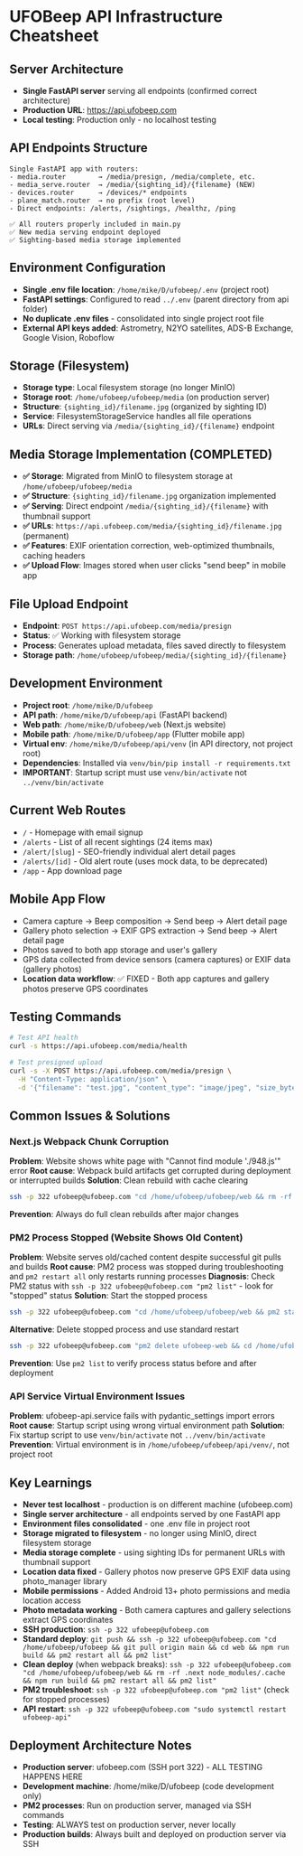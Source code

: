# UFOBeep API Infrastructure Cheatsheet

## Server Architecture
- **Single FastAPI server** serving all endpoints (confirmed correct architecture)
- **Production URL**: https://api.ufobeep.com
- **Local testing**: Production only - no localhost testing

## API Endpoints Structure
```
Single FastAPI app with routers:
- media.router        → /media/presign, /media/complete, etc.
- media_serve.router  → /media/{sighting_id}/{filename} (NEW)
- devices.router      → /devices/* endpoints
- plane_match.router  → no prefix (root level)
- Direct endpoints: /alerts, /sightings, /healthz, /ping

✅ All routers properly included in main.py
✅ New media serving endpoint deployed
✅ Sighting-based media storage implemented
```

## Environment Configuration
- **Single .env file location**: `/home/mike/D/ufobeep/.env` (project root)
- **FastAPI settings**: Configured to read `../.env` (parent directory from api folder)
- **No duplicate .env files** - consolidated into single project root file
- **External API keys added**: Astrometry, N2YO satellites, ADS-B Exchange, Google Vision, Roboflow

## Storage (Filesystem)
- **Storage type**: Local filesystem storage (no longer MinIO)
- **Storage root**: `/home/ufobeep/ufobeep/media` (on production server)
- **Structure**: `{sighting_id}/filename.jpg` (organized by sighting ID)
- **Service**: FilesystemStorageService handles all file operations
- **URLs**: Direct serving via `/media/{sighting_id}/{filename}` endpoint

## Media Storage Implementation (COMPLETED)
- **✅ Storage**: Migrated from MinIO to filesystem storage at `/home/ufobeep/ufobeep/media`
- **✅ Structure**: `{sighting_id}/filename.jpg` organization implemented
- **✅ Serving**: Direct endpoint `/media/{sighting_id}/{filename}` with thumbnail support
- **✅ URLs**: `https://api.ufobeep.com/media/{sighting_id}/filename.jpg` (permanent)
- **✅ Features**: EXIF orientation correction, web-optimized thumbnails, caching headers
- **✅ Upload Flow**: Images stored when user clicks "send beep" in mobile app

## File Upload Endpoint
- **Endpoint**: `POST https://api.ufobeep.com/media/presign`
- **Status**: ✅ Working with filesystem storage
- **Process**: Generates upload metadata, files saved directly to filesystem
- **Storage path**: `/home/ufobeep/ufobeep/media/{sighting_id}/{filename}`

## Development Environment
- **Project root**: `/home/mike/D/ufobeep`
- **API path**: `/home/mike/D/ufobeep/api` (FastAPI backend)
- **Web path**: `/home/mike/D/ufobeep/web` (Next.js website)
- **Mobile path**: `/home/mike/D/ufobeep/app` (Flutter mobile app)
- **Virtual env**: `/home/mike/D/ufobeep/api/venv` (in API directory, not project root)
- **Dependencies**: Installed via `venv/bin/pip install -r requirements.txt`
- **IMPORTANT**: Startup script must use `venv/bin/activate` not `../venv/bin/activate`

## Current Web Routes
- `/` - Homepage with email signup
- `/alerts` - List of all recent sightings (24 items max)
- `/alert/[slug]` - SEO-friendly individual alert detail pages
- `/alerts/[id]` - Old alert route (uses mock data, to be deprecated)
- `/app` - App download page

## Mobile App Flow
- Camera capture → Beep composition → Send beep → Alert detail page
- Gallery photo selection → EXIF GPS extraction → Send beep → Alert detail page
- Photos saved to both app storage and user's gallery
- GPS data collected from device sensors (camera captures) or EXIF data (gallery photos)
- **Location data workflow**: ✅ FIXED - Both app captures and gallery photos preserve GPS coordinates

## Testing Commands
```bash
# Test API health
curl -s https://api.ufobeep.com/media/health

# Test presigned upload
curl -s -X POST https://api.ufobeep.com/media/presign \
  -H "Content-Type: application/json" \
  -d '{"filename": "test.jpg", "content_type": "image/jpeg", "size_bytes": 1024}'
```

## Common Issues & Solutions

### Next.js Webpack Chunk Corruption
**Problem**: Website shows white page with "Cannot find module './948.js'" error
**Root cause**: Webpack build artifacts get corrupted during deployment or interrupted builds
**Solution**: Clean rebuild with cache clearing
```bash
ssh -p 322 ufobeep@ufobeep.com "cd /home/ufobeep/ufobeep/web && rm -rf .next node_modules/.cache && npm run build && pm2 restart all"
```
**Prevention**: Always do full clean rebuilds after major changes

### PM2 Process Stopped (Website Shows Old Content)
**Problem**: Website serves old/cached content despite successful git pulls and builds
**Root cause**: PM2 process was stopped during troubleshooting and `pm2 restart all` only restarts running processes
**Diagnosis**: Check PM2 status with `ssh -p 322 ufobeep@ufobeep.com "pm2 list"` - look for "stopped" status
**Solution**: Start the stopped process
```bash
ssh -p 322 ufobeep@ufobeep.com "cd /home/ufobeep/ufobeep/web && pm2 start npm --name 'ufobeep-web' -- start"
```
**Alternative**: Delete stopped process and use standard restart
```bash
ssh -p 322 ufobeep@ufobeep.com "pm2 delete ufobeep-web && cd /home/ufobeep/ufobeep/web && pm2 start npm --name 'ufobeep-web' -- start"
```
**Prevention**: Use `pm2 list` to verify process status before and after deployment

### API Service Virtual Environment Issues  
**Problem**: ufobeep-api.service fails with pydantic_settings import errors
**Root cause**: Startup script using wrong virtual environment path
**Solution**: Fix startup script to use `venv/bin/activate` not `../venv/bin/activate`
**Prevention**: Virtual environment is in `/home/ufobeep/ufobeep/api/venv/`, not project root

## Key Learnings
- **Never test localhost** - production is on different machine (ufobeep.com)
- **Single server architecture** - all endpoints served by one FastAPI app
- **Environment files consolidated** - one .env file in project root
- **Storage migrated to filesystem** - no longer using MinIO, direct filesystem storage
- **Media storage complete** - using sighting IDs for permanent URLs with thumbnail support
- **Location data fixed** - Gallery photos now preserve GPS EXIF data using photo_manager library
- **Mobile permissions** - Added Android 13+ photo permissions and media location access
- **Photo metadata working** - Both camera captures and gallery selections extract GPS coordinates
- **SSH production**: `ssh -p 322 ufobeep@ufobeep.com`
- **Standard deploy**: `git push && ssh -p 322 ufobeep@ufobeep.com "cd /home/ufobeep/ufobeep && git pull origin main && cd web && npm run build && pm2 restart all && pm2 list"`
- **Clean deploy** (when webpack breaks): `ssh -p 322 ufobeep@ufobeep.com "cd /home/ufobeep/ufobeep/web && rm -rf .next node_modules/.cache && npm run build && pm2 restart all && pm2 list"`
- **PM2 troubleshoot**: `ssh -p 322 ufobeep@ufobeep.com "pm2 list"` (check for stopped processes)
- **API restart**: `ssh -p 322 ufobeep@ufobeep.com "sudo systemctl restart ufobeep-api"`

## Deployment Architecture Notes
- **Production server**: ufobeep.com (SSH port 322) - ALL TESTING HAPPENS HERE
- **Development machine**: /home/mike/D/ufobeep (code development only)
- **PM2 processes**: Run on production server, managed via SSH commands
- **Testing**: ALWAYS test on production server, never locally
- **Production builds**: Always built and deployed on production server via SSH
